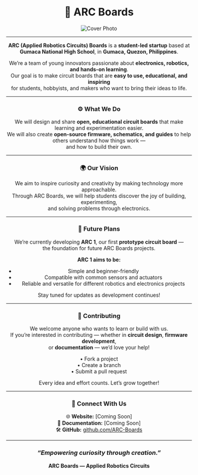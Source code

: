 <div align="center">

# 🧠 ARC Boards

![Cover Photo](https://github.com/ARC-Boards/.github/profile/images/ARCBoards(Cover).png "Logo Title Text 1")

---

**ARC (Applied Robotics Circuits) Boards** is a **student-led startup** based at  
**Gumaca National High School**, in **Gumaca, Quezon, Philippines**.  

We’re a team of young innovators passionate about **electronics, robotics, and hands-on learning**.  
Our goal is to make circuit boards that are **easy to use, educational, and inspiring**  
for students, hobbyists, and makers who want to bring their ideas to life.

---

### ⚙️ What We Do

We will design and share **open, educational circuit boards** that make learning and experimentation easier.  
We will also create **open-source firmware, schematics, and guides** to help others understand how things work —  
and how to build their own.

---

### 🌍 Our Vision

We aim to inspire curiosity and creativity by making technology more approachable.  
Through ARC Boards, we will help students discover the joy of building, experimenting,  
and solving problems through electronics.

---

### 🔭 Future Plans

We’re currently developing **ARC 1**, our first **prototype circuit board** —  
the foundation for future ARC Boards projects.  

**ARC 1 aims to be:**
- Simple and beginner-friendly  
- Compatible with common sensors and actuators  
- Reliable and versatile for different robotics and electronics projects  

Stay tuned for updates as development continues!

---

### 🤝 Contributing

We welcome anyone who wants to learn or build with us.  
If you’re interested in contributing — whether in **circuit design**, **firmware development**,  
or **documentation** — we’d love your help!  

• Fork a project  
• Create a branch  
• Submit a pull request  

Every idea and effort counts. Let’s grow together!

---

### 💬 Connect With Us

🌐 **Website:** [Coming Soon]  
📘 **Documentation:** [Coming Soon]  
🛠️ **GitHub:** [github.com/ARC-Boards](https://github.com/ARC-Boards)

---

### *“Empowering curiosity through creation.”*  
**ARC Boards — Applied Robotics Circuits**

</div>
